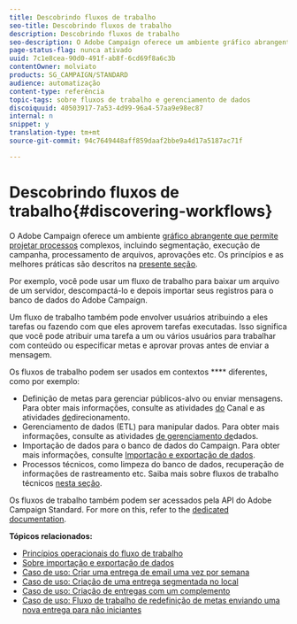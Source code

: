 ```yaml
---
title: Descobrindo fluxos de trabalho
seo-title: Descobrindo fluxos de trabalho
description: Descobrindo fluxos de trabalho
seo-description: O Adobe Campaign oferece um ambiente gráfico abrangente que permite que você projete e automatize processos.
page-status-flag: nunca ativado
uuid: 7c1e8cea-90d0-491f-ab8f-6cd69f8a6c3b
contentOwner: molviato
products: SG_CAMPAIGN/STANDARD
audience: automatização
content-type: referência
topic-tags: sobre fluxos de trabalho e gerenciamento de dados
discoiquuid: 40503917-7a53-4d99-96a4-57aa9e98ec87
internal: n
snippet: y
translation-type: tm+mt
source-git-commit: 94c7649448aff859daaf2bbe9a4d17a5187ac71f

---
```



# Descobrindo fluxos de trabalho{#discovering-workflows}

O Adobe Campaign oferece um ambiente [gráfico abrangente que permite projetar processos](../../automating/using/workflow-interface.md) [](../../automating/using/workflow-operating-principles.md) complexos, incluindo segmentação, execução de campanha, processamento de arquivos, aprovações etc. Os princípios e as melhores práticas são descritos na [presente seção](../../automating/using/building-a-workflow.md).

Por exemplo, você pode usar um fluxo de trabalho para baixar um arquivo de um servidor, descompactá-lo e depois importar seus registros para o banco de dados do Adobe Campaign.

Um fluxo de trabalho também pode envolver usuários atribuindo a eles tarefas ou fazendo com que eles aprovem tarefas executadas. Isso significa que você pode atribuir uma tarefa a um ou vários usuários para trabalhar com conteúdo ou especificar metas e aprovar provas antes de enviar a mensagem.

Os fluxos de trabalho podem ser usados em contextos **** diferentes, como por exemplo:

* Definição de metas para gerenciar públicos-alvo ou enviar mensagens. Para obter mais informações, consulte as atividades [do](../../automating/using/about-channel-activities.md) Canal e as atividades [de](../../automating/using/about-targeting-activities.md)direcionamento.
* Gerenciamento de dados (ETL) para manipular dados. Para obter mais informações, consulte as atividades [de gerenciamento de](../../automating/using/about-data-management-activities.md)dados.
* Importação de dados para o banco de dados do Campaign. Para obter mais informações, consulte [Importação e exportação de dados](../../automating/using/about-data-import-and-export.md).
* Processos técnicos, como limpeza do banco de dados, recuperação de informações de rastreamento etc. Saiba mais sobre fluxos de trabalho técnicos [nesta seção](../../administration/using/technical-workflows.md).

Os fluxos de trabalho também podem ser acessados pela API do Adobe Campaign Standard. For more on this, refer to the [dedicated documentation](https://final-docs.campaign.adobe.com/doc/standard/en/api/ACS_API.html#managing-workflows).

**Tópicos relacionados:**

* [Princípios operacionais do fluxo de trabalho](../../automating/using/workflow-operating-principles.md)
* [Sobre importação e exportação de dados](../../automating/using/about-data-import-and-export.md)
* [Caso de uso: Criar uma entrega de email uma vez por semana](../../automating/using/workflow-weekly-offer.md)
* [Caso de uso: Criação de uma entrega segmentada no local](../../automating/using/workflow-segmentation-location.md)
* [Caso de uso: Criação de entregas com um complemento](../../automating/using/workflow-created-query-with-complement.md)
* [Caso de uso: Fluxo de trabalho de redefinição de metas enviando uma nova entrega para não iniciantes](../../automating/using/workflow-cross-channel-retargeting.md)
